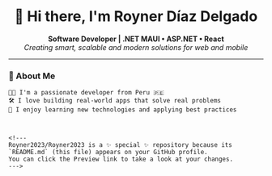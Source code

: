 <h1 align="center">👋 Hi there, I'm Royner Díaz Delgado</h1>

<p align="center">
  <b>Software Developer | .NET MAUI • ASP.NET • React</b><br/>
  <i>Creating smart, scalable and modern solutions for web and mobile</i>
</p>

---

### 🧠 About Me

```text
🧑‍💻 I'm a passionate developer from Peru 🇵🇪
🛠️ I love building real-world apps that solve real problems
🚀 I enjoy learning new technologies and applying best practices



<!---
Royner2023/Royner2023 is a ✨ special ✨ repository because its `README.md` (this file) appears on your GitHub profile.
You can click the Preview link to take a look at your changes.
--->
